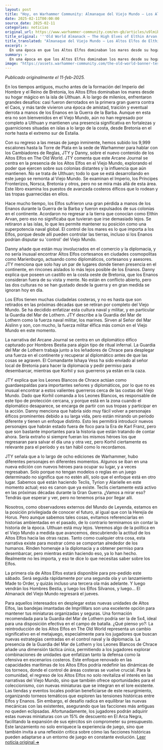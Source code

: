 ```yaml
---
layout: post
title: "Hoy, en Warhammer Community: Almanaque del Viejo Mundo – Los Altos Elfos de Elthin Arvan - Comunidad Warhammer"
date: 2025-02-11T00:00:00
source_date: 2025-02-11
categories: noticias
original_url: https://www.warhammer-community.com/en-gb/articles/u9lmibri/old-world-almanack-the-high-elves-of-elthin-arvan/
title_original: '''Old World Almanack – The High Elves of Elthin Arvan - Warhammer Community'''
title_translated: "Almanaque del Viejo Mundo – Los Altos Elfos de Elthin Arvan - Comunidad Warhammer"
excerpt: >
  En una época en que los Altos Elfos dominaban los mares desde su hogar mágico en Ulthuan, enfrentaron guerras y traiciones que los llevaron a retirarse a fortalezas costeras. Ahora, con su regreso al tablero de juego, exploramos su influencia en el Viejo Mundo a través del Arcane Journal. Este libro se centra en los puestos avanzados élficos y su poder naval, destacando la Guardia del Mar de Lothern y su misión de rescate en el continente. Con nuevos personajes y emocionantes tramas, esta entrega promete sumergir a los jugadores en la rica historia y estrategia de los Altos Elfos.
summary: >
  En una época en que los Altos Elfos dominaban los mares desde su hogar mágico en Ulthuan, enfrentaron guerras y traiciones que los llevaron a retirarse a fortalezas costeras. Ahora, con su regreso al tablero de juego, exploramos su influencia en el Viejo Mundo a través del Arcane Journal. Este libro se centra en los puestos avanzados élficos y su poder naval, destacando la Guardia del Mar de Lothern y su misión de rescate en el continente. Con nuevos personajes y emocionantes tramas, esta entrega promete sumergir a los jugadores en la rica historia y estrategia de los Altos Elfos.
image: "https://assets.warhammer-community.com/the-old-world-banner-test.jpg"
---
```


*Publicado originalmente el 11-feb-2025.*

En los tiempos antiguos, mucho antes de la formación del Imperio del Hombre y el Reino de Bretonia, los Altos Elfos dominaban los mares desde su hogar mágico en la isla de Ulthuan. A lo largo de milenios, enfrentaron grandes desafíos: casi fueron derrotados en la primera gran guerra contra el Caos, y más tarde vivieron una época de amistad, traición y eventual derrota a manos de los Enanos en la Guerra de la Barba. Aunque en esta era no son bienvenidos en el Viejo Mundo, aún no han regresado por completo a Ulthuan y mantienen una presencia significativa en fortalezas y guarniciones situadas en islas a lo largo de la costa, desde Bretonia en el norte hasta el extremo sur de Estalia.

Con su regreso a las mesas de juego inminente, hemos subido los 9,999 escalones hasta la Torre de Plata en la sede de Warhammer para hablar con los Cambiadores de Reglas, JTY y Danny, sobre el nuevo contenido de los Altos Elfos en The Old World. JTY comenta que este Arcane Journal se centra en la presencia de los Altos Elfos en el Viejo Mundo, explorando el poder que ejercen sobre sus colonias distantes y la influencia que aún mantienen. No se trata de Ulthuan; todo lo que se está desarrollando en este juego se remonta al Viejo Mundo. Se examinan el Imperio, los Príncipes Fronterizos, Norsca, Bretonia y otros, pero no se mira más allá de esta área. Este libro examina los puestos de avanzada costeros élficos que lo rodean y las tropas guarnecidas en ellos.

Hace mucho tiempo, los Elfos sufrieron una gran pérdida a manos de los Enanos durante la Guerra de la Barba y fueron expulsados de sus colonias en el continente. Acordaron no regresar a la tierra que conocían como Elthin Arvan, pero eso no significaba que tuvieran que irse demasiado lejos. Se retiraron a las islas, lo que les permite mantener su posición como una superpotencia naval global. El control de los mares es lo que importa a los Elfos, porque desde allí pueden controlar las tierras, incluso si los Enanos podrían disputar su 'control' del Viejo Mundo.

Danny añade que están muy involucrados en el comercio y la diplomacia, y no sería inusual encontrar Altos Elfos cortesanos en ciudades cosmopolitas como Marienburgo, actuando como diplomáticos, cortesanos y asesores. JTY menciona que solo hay un par de lugares donde tienen presencia en el continente, en rincones aislados lo más lejos posible de los Enanos. Danny explica que poseen un castillo en la costa oeste de Bretonia, que los Enanos consideran fuera de su vista y mente. No están en conflicto abierto, pero las dos culturas no se han gustado desde la guerra y en gran medida se ignoran hoy en día.

Los Elfos tienen muchas ciudadelas costeras, y no es hasta que son retirados en las próximas décadas que se retiran por completo del Viejo Mundo. Se ha decidido enfatizar esta cultura naval y militar, y en particular la Guardia del Mar de Lothern. JTY describe a la Guardia del Mar de Lothern como la fuerza naval militar, los marines. Sirven al Señor del Mar Aislinn y son, con mucho, la fuerza militar élfica más común en el Viejo Mundo en este momento.

La narrativa del Arcane Journal se centra en un diplomático élfico capturado por Hombres Bestia para algún tipo de ritual infernal. La Guardia del Mar de Lothern trabaja junto a los leñadores de Chrace para desplegar una fuerza en el continente y recuperar al diplomático antes de que las cosas se agraven. El Comandante Ishaya Vess ha sido enviado al señor local de Bretonia para hacer la diplomacia y pedir permiso para desembarcar, mientras que Korhil y sus guerreros ya están en la caza.

JTY explica que los Leones Blancos de Chrace actúan como guardaespaldas para importantes señores y diplomáticos, por lo que no es inusual encontrar a estos valientes guerreros cerca de las costas del Viejo Mundo. Dado que Korhil comanda a los Leones Blancos, es responsable de este tipo de protección cercana, y porque está en la zona cuando el diplomático desaparece, se encarga de partir con sus tropas y participar en la acción. Danny menciona que habría sido muy fácil volver a personajes élficos prominentes debido a su larga vida, pero están mirando un período diferente y tienen un enfoque distinto. Esto les permitirá introducir nuevos personajes que habrán estado fuera de foco para la Era de Karl Franz, pero que son bastante importantes para la historia que están tratando de contar ahora. Sería extraño si siempre fueran los mismos héroes los que regresaran para salvar el día una y otra vez, pero Korhil ciertamente es relevante para el período y es tan hábil como lo recordamos.

JTY señala que a lo largo de ocho ediciones de Warhammer, hubo diferentes personajes en diferentes momentos. Algunos se iban en una nueva edición con nuevos héroes para ocupar su lugar, y a veces regresaban. Solo porque no tengan modelos o reglas en un juego determinado no significa que no estén allí, solo que el enfoque está en otro lugar. Sabemos qué están haciendo Teclis, Tyrion y Alarielle en este momento actual; eso es canon que ya existe. Teclis ciertamente está activo en las próximas décadas durante la Gran Guerra. ¿Vamos a mirar eso? Tendrás que esperar y ver, pero no tenemos prisa por llegar allí.

Nosotros, como observadores externos del Mundo de Leyenda, estamos en la posición privilegiada de conocer el futuro, al igual que con la Herejía de Horus. Pero aunque sabemos tales cosas, evitamos referenciarlas en historias ambientadas en el pasado, de lo contrario terminamos sin contar la historia de la época. Ulthuan está muy lejos. Veremos algo de la política en el Viejo Mundo a medida que avancemos, descubriendo la actitud de los Altos Elfos hacia las otras razas. Tanto como cualquier otra cosa, esta narrativa existe para mostrar cómo se comportan alrededor de los humanos. Rinden homenaje a la diplomacia y a obtener permiso para desembarcar, pero mientras están haciendo eso, ya lo han hecho. Realmente no les importa, y eso te dice lo que necesitas saber sobre los Elfos.

La primera ola de Altos Elfos estará disponible para pre-pedido este sábado. Será seguida rápidamente por una segunda ola y un lanzamiento Made to Order, y quizás incluso una tercera ola más adelante. Y luego vendrán los Hombres Bestia, y luego los Elfos Silvanos, y luego... El Almanack del Viejo Mundo regresará el jueves.

Para aquellos interesados en desplegar estas nuevas unidades de Altos Elfos, las bandejas imantadas de ImpriWars son una excelente opción para mantener tus miniaturas organizadas y seguras. Una formación recomendada para la Guardia del Mar de Lothern podría ser la de 5x4, ideal para una disposición efectiva en el campo de batalla.
¿Qué pienso yo?: La reintroducción de los Altos Elfos en The Old World representa un cambio significativo en el metajuego, especialmente para los jugadores que buscan nuevas estrategias centradas en el control naval y la diplomacia. La presencia de la Guardia del Mar de Lothern y los Leones Blancos de Chrace añade una dimensión táctica única, permitiendo a los jugadores explorar combinaciones de unidades que enfatizan tanto la defensa como la ofensiva en escenarios costeros. Este enfoque renovado en las capacidades marítimas de los Altos Elfos podría redefinir las dinámicas de los torneos, donde el control de áreas costeras se vuelve crucial. Para la comunidad, el regreso de los Altos Elfos no solo revitaliza el interés en las narrativas del Viejo Mundo, sino que también ofrece oportunidades para el coleccionismo, con nuevas miniaturas que se integran en el lore existente. Las tiendas y eventos locales podrían beneficiarse de este resurgimiento, organizando torneos temáticos que exploren las tensiones históricas entre Elfos y Enanos. Sin embargo, el desafío radica en equilibrar las nuevas mecánicas con las existentes, asegurando que las facciones más antiguas no queden eclipsadas. Afortunadamente, los jugadores podrán adquirir estas nuevas miniaturas con un 15% de descuento en El Arca Negra, facilitando la expansión de sus ejércitos sin comprometer su presupuesto. Este lanzamiento no solo enriquece la experiencia de juego, sino que también invita a una reflexión crítica sobre cómo las facciones históricas pueden adaptarse a un entorno de juego en constante evolución.
[Leer noticia original ➜](https://www.warhammer-community.com/en-gb/articles/u9lmibri/old-world-almanack-the-high-elves-of-elthin-arvan/)
